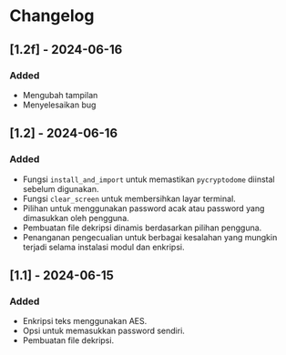 # Changelog
## [1.2f] - 2024-06-16
### Added
- Mengubah tampilan
- Menyelesaikan bug

## [1.2] - 2024-06-16
### Added
- Fungsi `install_and_import` untuk memastikan `pycryptodome` diinstal sebelum digunakan.
- Fungsi `clear_screen` untuk membersihkan layar terminal.
- Pilihan untuk menggunakan password acak atau password yang dimasukkan oleh pengguna.
- Pembuatan file dekripsi dinamis berdasarkan pilihan pengguna.
- Penanganan pengecualian untuk berbagai kesalahan yang mungkin terjadi selama instalasi modul dan enkripsi.

## [1.1] - 2024-06-15
### Added
- Enkripsi teks menggunakan AES.
- Opsi untuk memasukkan password sendiri.
- Pembuatan file dekripsi.
